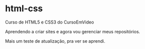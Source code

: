 # html-css
 Curso de HTML5 e CSS3 do CursoEmVideo

 Aprendendo a criar sites e agora vou gerenciar meus repositórios.

 Mais um teste de atualização, pra ver se aprendi.